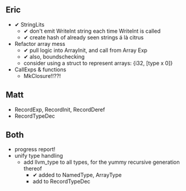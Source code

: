Eric
----

- ✔ StringLits
	+ ✔ don't emit WriteInt string each time WriteInt is called
	+ ✔ create hash of already seen strings á là citrus
- Refactor array mess
	+ ✔ pull logic into ArrayInit, and call from Array Exp
	+ ✔ also, boundschecking
	- consider using a struct to represent arrays: {i32, [type x 0]}
- CallExps & functions
	- MkClosure!!??!

Matt
----

- RecordExp, RecordInit, RecordDeref
- RecordTypeDec

Both
----

- progress report!
- unify type handling
	- add llvm_type to all types, for the yummy recursive generation thereof
		+ ✔ added to NamedType, ArrayType
		- add to RecordTypeDec